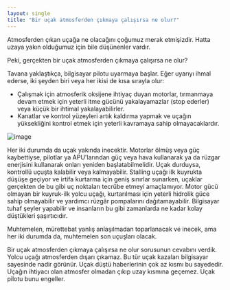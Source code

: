 ```yaml
---
layout: single
title: "Bir uçak atmosferden çıkmaya çalışırsa ne olur?"
---
```

Atmosferden çıkan uçağa ne olacağını çoğumuz merak etmişizdir.
Hatta uzaya yakın olduğumuz için bile düşünenler vardır.

Peki, gerçekten bir uçak atmosferden çıkmaya çalışırsa ne olur?

Tavana yaklaştıkça, bilgisayar pilotu uyarmaya başlar. Eğer uyarıyı ihmal ederse, iki şeyden biri veya her ikisi de kısa sırayla olur:

- Çalışmak için atmosferik oksijene ihtiyaç duyan motorlar, tırmanmaya devam etmek için yeterli itme gücünü yakalayamazlar (stop ederler) veya küçük bir ihtimal yakalayabilirler.
- Kanatlar ve kontrol yüzeyleri artık kaldırma yapmak ve uçağın yüksekliğini kontrol etmek için yeterli kavramaya sahip olmayacaklardır.

![image](https://c.pxhere.com/photos/30/f4/blue_sky_sky_of_brigadier_plane_clouds-1164469.jpg!d)

Her iki durumda da uçak yakında inecektir. Motorlar ölmüş veya güç kaybettiyse, pilotlar ya APU'larından güç veya hava kullanarak ya da rüzgar enerjisini kullanarak onları yeniden başlatabilmelidir. Uçak durduysa, kontrollü uçuşta kalabilir veya kalmayabilir. Stalling uçağı ilk kuyrukta düşüşe geçiyor ve irtifa kurtarma için geniş sınırlar sunarken, uçaklar gerçekten de bu gibi uç noktaları tecrübe etmeyi amaçlamıyor. Motor gücü olmayan bir kuyruk-ilk yolcu uçağı, kurtarılması için yeterli hidrolik güce sahip olmayabilir ve yardımcı rüzgâr pompalarını dağıtamayabilir. Bilgisayar tuhaf şeyler yapabilir ve insanların bu gibi zamanlarda ne kadar kolay düştükleri şaşırtıcıdır.

Muhtemelen, mürettebat yanlış anlaşılmadan toparlanacak ve inecek, ama her iki durumda da, muhtemelen son uçuşları olacak.


Bir uçak atmosferden çıkmaya çalışırsa ne olur sorusunun cevabını verdik. Yolcu uçağı atmosferden dışarı çıkamaz.
Bu tür uçak kazaları bilgisayar sayesinde nadir görünür. Uçak düştü haberlerinin çok az kısmı bu sayededir. Uçağın ihtiyacı olan atmosfer olmadan  çıkıp uzay kısmına geçemez. Uçak pilotu bunu engeller.
